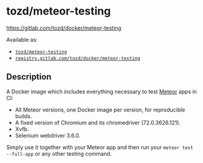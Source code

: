 # tozd/meteor-testing

<https://gitlab.com/tozd/docker/meteor-testing>

Available as:

* [`tozd/meteor-testing`](https://hub.docker.com/r/tozd/meteor-testing)
* [`registry.gitlab.com/tozd/docker/meteor-testing`](https://gitlab.com/tozd/docker/meteor-testing/container_registry)

## Description

A Docker image which includes everything necessary to test [Meteor](https://www.meteor.com/) apps in CI:

* All Meteor versions, one Docker image per version, for reproducible builds.
* A fixed version of Chromium and its chromedriver (72.0.3626.121).
* Xvfb.
* Selenium webdriver 3.6.0.

Simply use it together with your Meteor app and then run your
`meteor test --full-app` or any other testing command.
